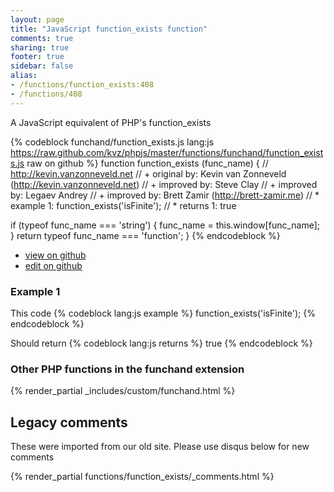```yaml
---
layout: page
title: "JavaScript function_exists function"
comments: true
sharing: true
footer: true
sidebar: false
alias:
- /functions/function_exists:408
- /functions/408
---
```

<!-- Generated by Rakefile:build -->
A JavaScript equivalent of PHP's function_exists

{% codeblock funchand/function_exists.js lang:js https://raw.github.com/kvz/phpjs/master/functions/funchand/function_exists.js raw on github %}
function function_exists (func_name) {
  // http://kevin.vanzonneveld.net
  // +   original by: Kevin van Zonneveld (http://kevin.vanzonneveld.net)
  // +   improved by: Steve Clay
  // +   improved by: Legaev Andrey
  // +   improved by: Brett Zamir (http://brett-zamir.me)
  // *     example 1: function_exists('isFinite');
  // *     returns 1: true

  if (typeof func_name === 'string') {
    func_name = this.window[func_name];
  }
  return typeof func_name === 'function';
}
{% endcodeblock %}

 - [view on github](https://github.com/kvz/phpjs/blob/master/functions/funchand/function_exists.js)
 - [edit on github](https://github.com/kvz/phpjs/edit/master/functions/funchand/function_exists.js)

### Example 1
This code
{% codeblock lang:js example %}
function_exists('isFinite');
{% endcodeblock %}

Should return
{% codeblock lang:js returns %}
true
{% endcodeblock %}


### Other PHP functions in the funchand extension
{% render_partial _includes/custom/funchand.html %}
## Legacy comments
These were imported from our old site. Please use disqus below for new comments
<div style="overflow-y: scroll; max-height: 500px;">
{% render_partial functions/function_exists/_comments.html %}
</div>

